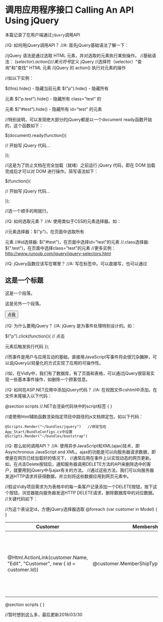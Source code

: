 # 调用应用程序接口 Calling An API Using jQuery
本篇记录了在用户端通过`jQuery`调用API

//Q: 如何用jQuery调用API？
//A: 首先jQuery基础语法了解一下：

  //jQuery 语法是通过选取 HTML 元素，并对选取的元素执行某些操作。
  //基础语法： $(selector).action()
  //美元符号$定义 jQuery
  //选择符（selector）"查询"和"查找" HTML 元素
  //jQuery 的 action() 执行对元素的操作
  
  //如以下实例：
  
$(this).hide() - 隐藏当前元素
$("p").hide() - 隐藏所有 <p> 元素
$("p.test").hide() - 隐藏所有 class="test" 的 <p> 元素
$("#test").hide() - 隐藏所有 id="test" 的元素
  
  //特别说明，可以发现绝大部分的jQuery都是以一个document ready函数开始的，这个函数如下：
  
$(document).ready(function(){
 
   // 开始写 jQuery 代码...
 
});

  //这是为了防止文档在完全加载（就绪）之前运行 jQuery 代码，即在 DOM 加载完成后才可以对 DOM 进行操作。简写语法如下：
  
$(function(){
 
   // 开始写 jQuery 代码...
 
});

  //选一个顺手的用就行。
  
//Q: 如何选取元素？
//A: 使用类似于CSS的元素选择器。如：
  
  //元素选择器：$("p")，在页面中选取所有 <p> 元素
  //#id选择器: $("#test")，在页面中选择id="test"的元素
  //.class选择器: $(".test")，在页面中选择class="test"的元素
  //更多实例：http://www.runoob.com/jquery/jquery-selectors.html
  
//Q: jQuery函数应该写在哪里？
//A: 写在<script></script>标签中。可以直接写，也可以通过<script>标签的scr属性引用，如：

<!DOCTYPE html>
<html>
<head>
<meta charset="utf-8"> 
<title>题目</title> 
<script src="http://cdn.static.runoob.com/libs/jquery/1.10.2/jquery.min.js">    //在这里引用.js的脚本
</script>
<script>
//直接写jQuery
$(document).ready(function(){
  $("button").click(function(){
    $(".test").hide();
  });
});
</script>
</head>
<body>

<h2 class="test">这是一个标题</h2>
<p class="test">这是一个段落。</p>
<p>这是另外一个段落。</p>
<button>点我</button>
</body>
</html>

//Q: 为什么要用jQuery？
//A: jQuery 是为事件处理特别设计的。如：

$("p").click(function(){
    // 点击<p>元素后触发执行代码
});

  //而事件是用户与应用互动的基础，直接用JavaScript写事件将会很冗杂臃肿，可以说jQuery以轻量化的方式实现了应用的可操作性。
  
  //如，在Vidly中，我们有了数据库，有了页面和表格，可以通过jQuery很容易实现一些基本事件操作，如删除一个顾客信息。

//Q: 如何在ASP.NET应用中添加jQuery代码？
//A: 在视图文件cshtml中添加。在文件末尾输入以下代码：

@section scripts    //.NET会渲染代码块中的script标签
{
    <script>
        //这里手动添加jQuery
    </script>
}

  //或使用html辅助函数渲染指定项目中路径的js文档绑定包，如以下代码：

    @Scripts.Render("~/bundles/jquery")   //绑定包在App_Start/BundleConfigs.cs中设置
    @Scripts.Render("~/bundles/bootstrap")
      
//Q: 那么如何调用API？
//A: 使用异步JavaScript和XML(ajax)技术，即Asynchronous JavaScript and XML。ajax的功能是可以向服务器请求数据，即使是在网页已经加载好的情况下，
  //通常应用在事件上以实现动态的网页更新。如，在点击Delete按钮后，通知服务器调用DELETE方法的API来删除选中的客户，就要用到jQuery中与ajax有关的方法。
  //通过这些方法，我们可以向服务器发送HTTP请求并获得数据，并立刻将这些数据应用到网页元素中。
  
  //假设Vidly项目需求为为表格中的每一条客户记录添加一个DELETE按钮，按下这个按钮，浏览器能向服务器发送HTTP DELETE请求，删除数据库中的对应数据。
  //关键代码如下：
      
<div>
    <div>
        <table id="customers" class="table table-bordered table-hover">   //为这个表设定id，方便jQuery选择器选取
            <thead>
                <tr>
                    <th>Customer</th>
                    <th>Membership Type</th>
                    <th>Delete</th>
                </tr>
            </thead>
            <tbody>
                @foreach (var customer in Model)
                {
                    <tr>
                        <td>@Html.ActionLink(customer.Name, "Edit", "Customer", new { id = customer.Id})</td>
                        <td>@customer.MemberShipType.MemberShipTypeName</td>
                        <td>    //同样为button设定一个data-customer-id属性，并将button元素定义为js-delete类
                            <button data-customer-id="@customer.Id" class="btn btn-link js-delete">Delete</button>
                        </td>
                    </tr>
                }
            </tbody>
        </table>
    </div>
</div>
@section scripts
{
    <script>
        $(document).ready(function () {   //document ready函数，保证在DOM加载完毕后才启动脚本
            //选择id为customers的元素中类型为js-delete的所有子元素，即表中所有的DELETE按钮
            $("#customers .js-delete").on("click", function () {   //链式调用on()事件方法，为所选元素添加"click"事件，定义触发事件的行为
                var button = $(this);       //为触发"click"事件的当前元素声明引用
                if (confirm("Are u sure to delete?")) {   //如果在弹出的对话框中选择"是"，则执行ajax方法中的.ajax()方法，即执行异步ajax请求
                    $.ajax({    //内部“参数”语法为$.ajax({name:value, name:value, ... })，name可以有很多定义，参阅表https://bit.ly/2IexLrV
                        url: "/api/customers/" + button.attr("data-customer-id"),   //使用url定义，并声明其值，即DELETE请求的url
                        method: "DELETE",   //声明通过这个url执行的是RESTful应用程序接口中的DELETE方法
                        success: function () {    //声明如果请求成功则执行一个函数
                            button.parents("tr").remove();    //选择当前button的母体<tr>元素并移除
                        }
                    })
                }
            });
        });
    </script>
}
      
//暂时想到这么多，最后更新2018/03/30
